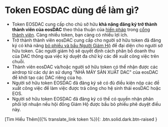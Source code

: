 **Token EOSDAC dùng** để làm gì?
===

* Token EOSDAC cung cấp cho chủ sở hữu **khả năng đăng ký trở thành thành viên của eosDAC** theo thỏa thuận của [hiến pháp](https://members.eosdac.io/constitution) trong [cổng thành viên](https://members.eosdac.io). Càng nhiều token, bạn càng có nhiều lợi ích.
* Trở thành thành viên eosDAC cung cấp cho người sở hữu token đã đăng ký có khả năng [bỏ phiếu và bầu Người Giám Hộ](https://members.eosdac.io/votecustodians) để đại diện cho người sở hữu token. Các người giám hộ sẽ quyết định cách phân bổ doanh thu của DAC thông qua việc ký duyệt đa chữ ký các đề xuất công việc trên chuỗi.
* Thành viên eosDAC và/hoặc người sở hữu token có thể nhận được các airdrop từ các dự án sử dụng "NHÀ MÁY SẢN XUẤT DAC" của eosDAC để khởi tạo các DAC riêng của họ.
* Người sở hữu token EOSDAC đã đăng ký sẽ có đủ điều kiện nộp các đề xuất công việc để làm việc được trả công cho hệ sinh thái eosDAC hoặc EOS.
* Người sở hữu token EOSDAC đã đăng ký có thể có quyền nhận phân phối lợi nhuận nếu hội đồng Giám Hộ được bầu bỏ phiếu phê duyệt điều này.

[Tìm Hiểu Thêm]({% translate_link token %}){: .btn.solid.dark.btn-raised }
